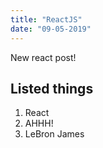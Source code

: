 ```yaml
---
title: "ReactJS"
date: "09-05-2019"
---
```


New react post!

## Listed things

1. React
2. AHHH!
3. LeBron James